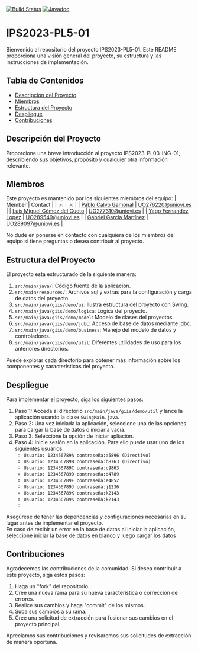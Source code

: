 [![Build Status](https://github.com/javiertuya/samples-test-dev/actions/workflows/test.yml/badge.svg)](https://github.com/javiertuya/samples-test-dev/actions/workflows/test.yml)
[![Javadoc](https://img.shields.io/badge/%20-javadoc-blue)](https://javiertuya.github.io/samples-test-dev/)

# IPS2023-PL5-01

Bienvenido al repositorio del proyecto IPS2023-PL5-01. Este README proporciona una visión general del proyecto, su estructura y las instrucciones de implementación.

## Tabla de Contenidos
- [Descripción del Proyecto](#descripción-del-proyecto)
- [Miembros](#miembros)
- [Estructura del Proyecto](#estructura-del-proyecto)
- [Despliegue](#despliegue)
- [Contribuciones](#contribuciones)


## Descripción del Proyecto
Proporcione una breve introducción al proyecto IPS2023-PL03-ING-01, describiendo sus objetivos, propósito y cualquier otra información relevante.

## Miembros
Este proyecto es mantenido por los siguientes miembros del equipo:
| Member | Contact |
| :-: | :-: |
| [Pablo Calvo Gamonal](https://github.com/pelotazos123) | UO276220@uniovi.es |
| [Luis Miguel Gómez del Cueto](https://github.com/uo277310) | UO277310@uniovi.es |
| [Yago Fernandez Lopez](https://github.com/uo289549) | UO289549@uniovi.es |
| [Gabriel García Martínez](https://github.com/uo289097) | UO289097@uniovi.es |

No dude en ponerse en contacto con cualquiera de los miembros del equipo si tiene preguntas o desea contribuir al proyecto.

## Estructura del Proyecto
El proyecto está estructurado de la siguiente manera:

1. `src/main/java/`: Código fuente de la aplicación.
2. `src/main/resources/`: Archivos sql y extras para la configuración y carga de datos del proyecto. 
3. `src/main/java/giis/demo/ui`: Ilustra estructura del proyecto con Swing.
4. `src/main/java/giis/demo/logica`: Lógica del proyecto.
5. `src/main/java/giis/demo/model`: Modelo de clases del proyectos.
6. `src/main/java/giis/demo/jdbc`: Acceso de base de datos mediante jdbc.
7. `src/main/java/giis/demo/business`: Manejo del modelo de datos y controladores.
8. `src/main/java/giis/demo/util`: Diferentes utilidades de uso para los anteriores directorios.

Puede explorar cada directorio para obtener más información sobre los componentes y características del proyecto.

## Despliegue
Para implementar el proyecto, siga los siguientes pasos:

1. Paso 1: Acceda al directorio `src/main/java/giis/demo/util` y lance la aplicación usando la clase `SwingMain.java`.
2. Paso 2: Una vez iniciada la aplicación, seleccione una de las opciones para cargar la base de datos o iniciarla vacía.
3. Paso 3: Seleccione la opción de iniciar apliación.
4. Paso 4: Inicie sesión en la aplicación. Para ello puede usar uno de los siguientes usuarios:
   * `Usuario: 123456789A contraseña:a5896 (Directivo)`
   * `Usuario: 123456789B contraseña:b8763 (Directivo)`
   * `Usuario: 123456789C contraseña:c9863`
   * `Usuario: 123456789D contraseña:d4789`
   * `Usuario: 123456789E contraseña:e4852`
   * `Usuario: 123456789J contraseña:j1236`
   * `Usuario: 123456789K contraseña:k2143`
   * `Usuario: 123456789K contraseña:k2143`
   * 
Asegúrese de tener las dependencias y configuraciones necesarias en su lugar antes de implementar el proyecto.<br>
En caso de recibir un error en la base de datos al iniciar la aplicación, seleccione iniciar la base de datos en blanco y luego cargar los datos

## Contribuciones
Agradecemos las contribuciones de la comunidad. Si desea contribuir a este proyecto, siga estos pasos:
1. Haga un "fork" del repositorio.
2. Cree una nueva rama para su nueva característica o corrección de errores.
3. Realice sus cambios y haga "commit" de los mismos.
4. Suba sus cambios a su rama.
5. Cree una solicitud de extracción para fusionar sus cambios en el proyecto principal.

Apreciamos sus contribuciones y revisaremos sus solicitudes de extracción de manera oportuna.
